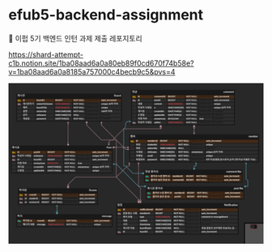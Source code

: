 # efub5-backend-assignment

💙 이펍 5기 백엔드 인턴 과제 제출 레포지토리

https://shard-attempt-c1b.notion.site/1ba08aad6a0a80eb89f0cd670f74b58e?v=1ba08aad6a0a8185a757000c4becb9c5&pvs=4

![alt text]({B1555A09-39A8-4323-8A05-9097C455F80A}.png)
